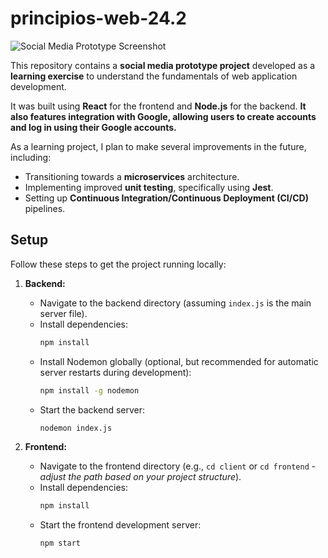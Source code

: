 # principios-web-24.2

![Social Media Prototype Screenshot](https://i.ibb.co/chfQXsqb/Socialmedia.png)

This repository contains a **social media prototype project** developed as a **learning exercise** to understand the fundamentals of web application development.

It was built using **React** for the frontend and **Node.js** for the backend. **It also features integration with Google, allowing users to create accounts and log in using their Google accounts.**

As a learning project, I plan to make several improvements in the future, including:
* Transitioning towards a **microservices** architecture.
* Implementing improved **unit testing**, specifically using **Jest**.
* Setting up **Continuous Integration/Continuous Deployment (CI/CD)** pipelines.

## Setup

Follow these steps to get the project running locally:

1.  **Backend:**
    * Navigate to the backend directory (assuming `index.js` is the main server file).
    * Install dependencies:
        ```bash
        npm install
        ```
    * Install Nodemon globally (optional, but recommended for automatic server restarts during development):
        ```bash
        npm install -g nodemon
        ```
    * Start the backend server:
        ```bash
        nodemon index.js
        ```

2.  **Frontend:**
    * Navigate to the frontend directory (e.g., `cd client` or `cd frontend` - *adjust the path based on your project structure*).
    * Install dependencies:
        ```bash
        npm install
        ```
    * Start the frontend development server:
        ```bash
        npm start
        ```
